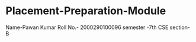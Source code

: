 # Placement-Preparation-Module
Name-Pawan Kumar
Roll No.- 2000290100096
semester -7th CSE
section-B
